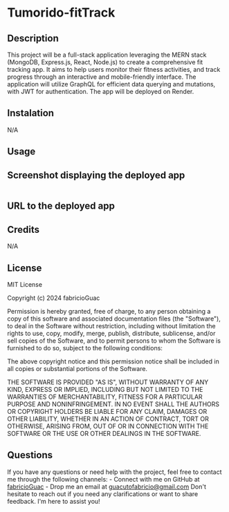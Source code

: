# Tumorido-fitTrack

## Description 

This project will be a full-stack application leveraging the MERN stack (MongoDB, Express.js, React, Node.js) to create a comprehensive fit tracking app. It aims to help users monitor their fitness activities, and track progress through an interactive and mobile-friendly interface. The application will utilize GraphQL for efficient data querying and mutations, with JWT for  authentication. The app will be deployed on Render.

## Instalation

N/A

## Usage




## Screenshot displaying the deployed app

![]()

## URL to the deployed app


## Credits

N/A


## License

MIT License

Copyright (c) 2024 fabricioGuac

Permission is hereby granted, free of charge, to any person obtaining a copy
of this software and associated documentation files (the "Software"), to deal
in the Software without restriction, including without limitation the rights
to use, copy, modify, merge, publish, distribute, sublicense, and/or sell
copies of the Software, and to permit persons to whom the Software is
furnished to do so, subject to the following conditions:

The above copyright notice and this permission notice shall be included in all
copies or substantial portions of the Software.

THE SOFTWARE IS PROVIDED "AS IS", WITHOUT WARRANTY OF ANY KIND, EXPRESS OR
IMPLIED, INCLUDING BUT NOT LIMITED TO THE WARRANTIES OF MERCHANTABILITY,
FITNESS FOR A PARTICULAR PURPOSE AND NONINFRINGEMENT. IN NO EVENT SHALL THE
AUTHORS OR COPYRIGHT HOLDERS BE LIABLE FOR ANY CLAIM, DAMAGES OR OTHER
LIABILITY, WHETHER IN AN ACTION OF CONTRACT, TORT OR OTHERWISE, ARISING FROM,
OUT OF OR IN CONNECTION WITH THE SOFTWARE OR THE USE OR OTHER DEALINGS IN THE
SOFTWARE.

## Questions

If you have any questions or need help with the project, feel free to contact me through the following channels: - Connect with me on GitHub at [fabricioGuac](https://github.com/fabricioGuac)  - Drop me an email at [guacutofabricio@gmail.com](https://github.com/guacutofabricio@gmail.com)   Don't hesitate to reach out if you need any clarifications or want to share feedback. I'm here to assist you!